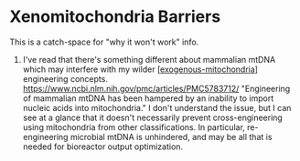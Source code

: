 # Xenomitochondria Barriers

This is a catch-space for "why it won't work" info.

1. I've read that there's something different about mammalian mtDNA which may interfere with my wilder [[exogenous-mitochondria]] engineering concepts.
   https://www.ncbi.nlm.nih.gov/pmc/articles/PMC5783712/ 
   "Engineering of mammalian mtDNA has been hampered by an inability to import nucleic acids into mitochondria."
   I don't understand the issue, but I can see at a glance that it doesn't necessarily prevent cross-engineering using mitochondria from other classifications.  In particular, re-engineering microbial mtDNA is unhindered, and may be all that is needed for bioreactor output optimization.


[//begin]: # "Autogenerated link references for markdown compatibility"
[exogenous-mitochondria]: exogenous-mitochondria.md "Exogenous Mitochondria"
[//end]: # "Autogenerated link references"